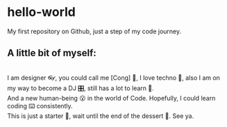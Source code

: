 # hello-world
My first repository on Github, just a step of my code journey.
## A little bit of myself:
  </br>I am designer 👓, you could call me [Cong] 🧅, I love techno 🎼, also I am on my way to become a DJ 🎛️, still has a lot to learn 🤣.
  <br/>And a new human-being 😮 in the world of Code. Hopefully, I could learn coding ⌨️ consistently.
  <br/>This is just a starter 🥣, wait until the end of the dessert 🍧. See ya.
